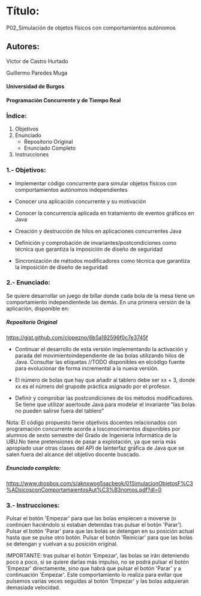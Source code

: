 # Título:

P02_Simulación de objetos físicos con comportamientos autónomos


## Autores: 

Víctor de Castro Hurtado

Guillermo Paredes Muga


#### Universidad de Burgos

#### Programación Concurrente y de Tiempo Real


### Índice:

 1. Objetivos
 2. Enunciado
    - Repositorio Original
    - Enunciado Completo
 3. Instrucciones


### 1.- Objetivos:

 - Implementar código concurrente para simular objetos físicos con comportamientos autónomos independientes

 - Conocer una aplicación concurrente y su motivación

 - Conocer la concurrencia aplicada en tratamiento de eventos gráficos en Java

 - Creación y destrucción de hilos en aplicaciones concurrentes Java

 - Definición y comprobación de invariantes/postcondiciones como técnica que garantiza la imposición de diseño de seguridad

 - Sincronización de métodos modificadores como técnica que garantiza la imposición de diseño de seguridad


### 2.- Enunciado:

Se quiere desarrollar un juego de billar donde cada bola de la mesa tiene un comportamiento independientede las demás. En una primera versión de la aplicación, disponible en:

##### Repositorio Original
  https://gist.github.com/clopezno/6b5a192596f0c7e3745f

 - Continuar el desarrollo de esta versión implementando la activación y parada del movimientoindependiente de las bolas utilizando hilos de Java. Consultar las etiquetas //TODO disponibles en elcódigo fuente para evolucionar de forma incremental a la nueva versión.

 - El número de bolas que hay que añadir al  tablero debe ser xx + 3, donde xx es el número del grupode práctica asignado por el profesor. 

 - Definir y comprobar las postcondiciones de los métodos modificadores. Se tiene que utilizar  asertosde Java para modelar el invariante  “las bolas no  pueden salirse fuera del tablero”
 
Nota: El código propuesto tiene objetivos docentes relacionados con programación concurrente acorde a losconocimientos disponibles por alumnos de sexto semestre del Grado de Ingeniería Informática de la UBU.No tiene pretensiones de pasar a explotación, ya que sería más apropiado usar otras clases del API de lainterfaz gráfica de Java que se salen fuera del alcance del objetivo docente buscado.

##### Enunciado completo:
  https://www.dropbox.com/s/aknxwog5sacbeok/01SimulacionObjetosF%C3%ADsicosconComportamaientosAut%C3%B3nomos.pdf?dl=0


### 3.- Instrucciones:

Pulsar el botón 'Empezar' para que las bolas empiecen a moverse (o continúen haciéndolo si estaban detenidas tras pulsar el botón 'Parar').
Pulsar el botón 'Parar' para que las bolas se detengan en su posición actual hasta que se pulse otro botón.
Pulsar el botón 'Reiniciar' para que las bolas se detengan y vuelvan a su posición original.

IMPORTANTE: tras pulsar el botón 'Empezar', las bolas se irán deteniendo poco a poco, si se quiere darlas más impulso, no se podrá pulsar el botón 'Empezar' directamente, sino que habrá que pulsar el botón 'Parar' y a continuación 'Empezar'.
Este comportamiento lo realiza para evitar que pulsemos varias veces seguidas al botón 'Empezar' y las bolas adquieran demasiada velocidad.
